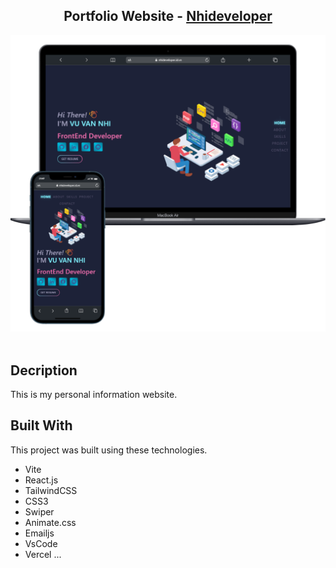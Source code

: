 <h2 align="center">
  Portfolio Website - <a href="https://nhideveloper.id.vn" target="_blank">Nhideveloper</a>
</h2>
<div align="center">
  <img alt="Demo" src="./screen_shot/portfolio_screen_shot.png" />
</div>

<br/>

## Decription

This is my personal information website.

## Built With

This project was built using these technologies.

- Vite
- React.js
- TailwindCSS
- CSS3
- Swiper
- Animate.css
- Emailjs
- VsCode
- Vercel
  ...
